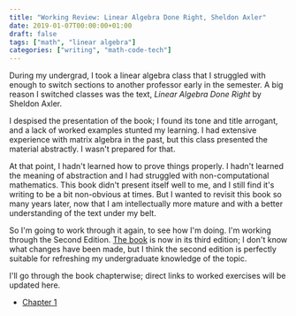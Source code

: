 ```yaml
---
title: "Working Review: Linear Algebra Done Right, Sheldon Axler"
date: 2019-01-07T00:00:00+01:00
draft: false
tags: ["math", "linear algebra"]
categories: ["writing", "math-code-tech"]
---
```


During my undergrad, I took a linear algebra class that I struggled with enough to switch sections to another professor early in the semester. A big reason I switched classes was the text, _Linear Algebra Done Right_ by Sheldon Axler.

<!--more-->

I despised the presentation of the book; I found its tone and title arrogant, and a lack of worked examples stunted my learning. I had extensive experience with matrix algebra in the past, but this class presented the material abstractly. I wasn't prepared for that.

At that point, I hadn't learned how to prove things properly. I hadn't learned the meaning of abstraction and I had struggled with non-computational mathematics. This book didn't present itself well to me, and I still find it's writing to be a bit non-obvious at times. But I wanted to revisit this book so many years later, now that I am intellectually more mature and with a better understanding of the text under my belt.

So I'm going to work through it again, to see how I'm doing. I'm working through the Second Edition. [The book](https://www.amazon.com/Linear-Algebra-Right-Undergraduate-Mathematics/dp/0387982582) is now in its third edition; I don't know what changes have been made, but I think the second edition is perfectly suitable for refreshing my undergraduate knowledge of the topic.

I'll go through the book chapterwise; direct links to worked exercises will be updated here.

- [Chapter 1](/post/linear-algebra-done-right-chapter-1/)